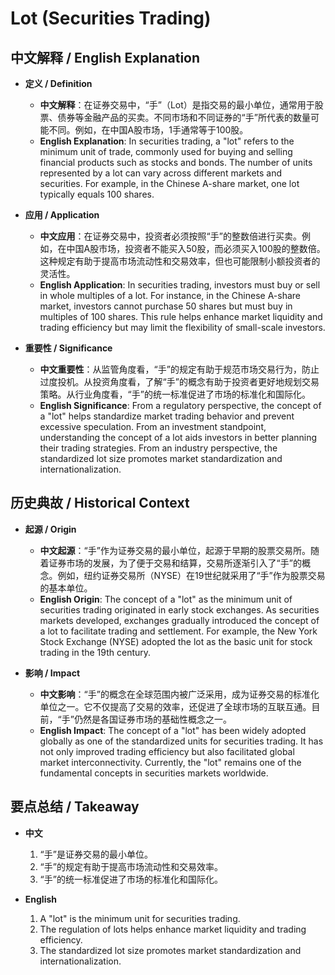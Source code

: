 # Lot (Securities Trading)

## 中文解释 / English Explanation

* **定义 / Definition**  
  - **中文解释**：在证券交易中，“手”（Lot）是指交易的最小单位，通常用于股票、债券等金融产品的买卖。不同市场和不同证券的“手”所代表的数量可能不同。例如，在中国A股市场，1手通常等于100股。  
  - **English Explanation**: In securities trading, a "lot" refers to the minimum unit of trade, commonly used for buying and selling financial products such as stocks and bonds. The number of units represented by a lot can vary across different markets and securities. For example, in the Chinese A-share market, one lot typically equals 100 shares.

* **应用 / Application**  
  - **中文应用**：在证券交易中，投资者必须按照“手”的整数倍进行买卖。例如，在中国A股市场，投资者不能买入50股，而必须买入100股的整数倍。这种规定有助于提高市场流动性和交易效率，但也可能限制小额投资者的灵活性。  
  - **English Application**: In securities trading, investors must buy or sell in whole multiples of a lot. For instance, in the Chinese A-share market, investors cannot purchase 50 shares but must buy in multiples of 100 shares. This rule helps enhance market liquidity and trading efficiency but may limit the flexibility of small-scale investors.

* **重要性 / Significance**  
  - **中文重要性**：从监管角度看，“手”的规定有助于规范市场交易行为，防止过度投机。从投资角度看，了解“手”的概念有助于投资者更好地规划交易策略。从行业角度看，“手”的统一标准促进了市场的标准化和国际化。  
  - **English Significance**: From a regulatory perspective, the concept of a "lot" helps standardize market trading behavior and prevent excessive speculation. From an investment standpoint, understanding the concept of a lot aids investors in better planning their trading strategies. From an industry perspective, the standardized lot size promotes market standardization and internationalization.

## 历史典故 / Historical Context

* **起源 / Origin**  
  - **中文起源**：“手”作为证券交易的最小单位，起源于早期的股票交易所。随着证券市场的发展，为了便于交易和结算，交易所逐渐引入了“手”的概念。例如，纽约证券交易所（NYSE）在19世纪就采用了“手”作为股票交易的基本单位。  
  - **English Origin**: The concept of a "lot" as the minimum unit of securities trading originated in early stock exchanges. As securities markets developed, exchanges gradually introduced the concept of a lot to facilitate trading and settlement. For example, the New York Stock Exchange (NYSE) adopted the lot as the basic unit for stock trading in the 19th century.

* **影响 / Impact**  
  - **中文影响**：“手”的概念在全球范围内被广泛采用，成为证券交易的标准化单位之一。它不仅提高了交易的效率，还促进了全球市场的互联互通。目前，“手”仍然是各国证券市场的基础性概念之一。  
  - **English Impact**: The concept of a "lot" has been widely adopted globally as one of the standardized units for securities trading. It has not only improved trading efficiency but also facilitated global market interconnectivity. Currently, the "lot" remains one of the fundamental concepts in securities markets worldwide.

## 要点总结 / Takeaway

* **中文**  
  1. “手”是证券交易的最小单位。
  2. “手”的规定有助于提高市场流动性和交易效率。
  3. “手”的统一标准促进了市场的标准化和国际化。

* **English**  
  1. A "lot" is the minimum unit for securities trading.
  2. The regulation of lots helps enhance market liquidity and trading efficiency.
  3. The standardized lot size promotes market standardization and internationalization.